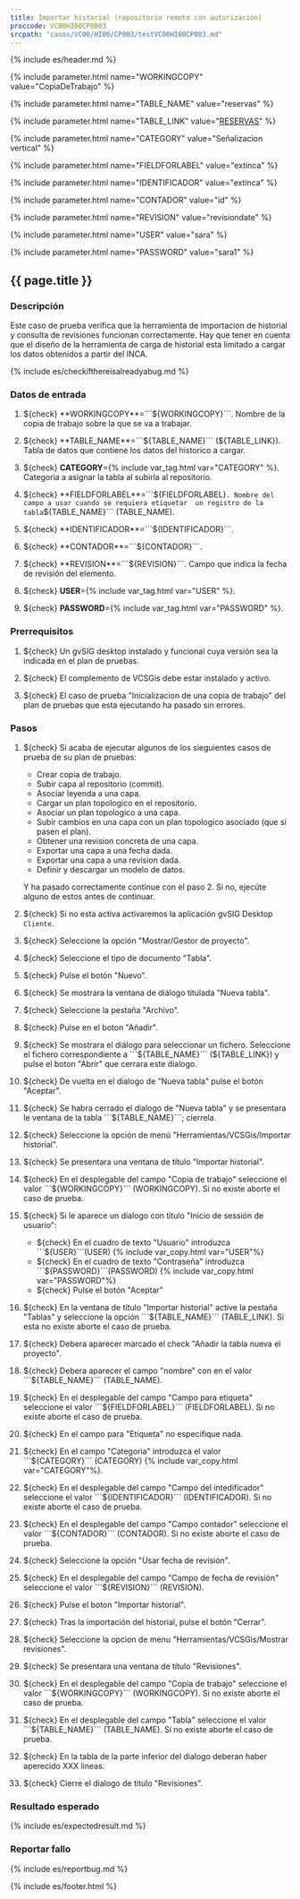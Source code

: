 ```yaml
---
title: Importar historial (repositorio remoto con autorización)
proccode: VC00HI00CP0003
srcpath: "casos/VC00/HI00/CP003/testVC00HI00CP003.md"
---
```



{% include es/header.md %}

{% include parameter.html name="WORKINGCOPY" value="CopiaDeTrabajo" %}

{% include parameter.html name="TABLE_NAME" value="reservas" %}

{% include parameter.html name="TABLE_LINK" value="<a href='../../data/reservas.csv'>RESERVAS</a>" %}

{% include parameter.html name="CATEGORY" value="Señalizacion vertical" %}

{% include parameter.html name="FIELDFORLABEL" value="extinca" %}

{% include parameter.html name="IDENTIFICADOR" value="extinca" %}

{% include parameter.html name="CONTADOR" value="id" %}

{% include parameter.html name="REVISION" value="revisiondate" %}

{% include parameter.html name="USER" value="sara" %}

{% include parameter.html name="PASSWORD" value="sara1" %}


## {{ page.title }}

### Descripción

Este caso de prueba verifica que la herramienta de importacion de historial y consulta de revisiones funcionan
correctamente. Hay que tener en cuenta que el diseño de la herramienta de carga de historial esta limitado a
cargar los datos obtenidos a partir del INCA.


{% include es/checkifthereisalreadyabug.md %}


### Datos de entrada

1. ${check} **WORKINGCOPY**=```${WORKINGCOPY}```. Nombre de la copia de trabajo sobre la que se va a trabajar.

1. ${check} **TABLE_NAME**=```${TABLE_NAME}``` (${TABLE_LINK}). Tabla de datos que contiene los datos del 
   historico a cargar. 

1. ${check} **CATEGORY**={% include var_tag.html var="CATEGORY" %}. Categoria a asignar la tabla al subirla al repositorio.

1. ${check} **FIELDFORLABEL**=```${FIELDFORLABEL}```. Nombre del campo a usar cuando se requiera etiquetar 
   un registro de la tabla```${TABLE_NAME}``` (TABLE_NAME).

1. ${check} **IDENTIFICADOR**=```${IDENTIFICADOR}```.

1. ${check} **CONTADOR**=```${CONTADOR}```.

1. ${check} **REVISION**=```${REVISION}```. Campo que indica la fecha de revisión del elemento.

1. ${check} **USER**={% include var_tag.html var="USER" %}.

1. ${check} **PASSWORD**={% include var_tag.html var="PASSWORD" %}.


### Prerrequisitos

1. ${check} Un gvSIG desktop instalado y funcional cuya versión sea la indicada en el plan de pruebas.

1. ${check} El complemento de VCSGis debe estar instalado y activo.

1. ${check} El caso de prueba 
   "Inicializacion de una copia de trabajo" del plan de pruebas que esta ejecutando
   ha pasado sin errores.
   
### Pasos

1. ${check} Si acaba de ejecutar algunos de los sieguientes casos de prueba de su plan de pruebas:
    * Crear copia de trabajo.
    * Subir capa al repositorio (commit).
    * Asociar leyenda a una capa.
    * Cargar un plan topologico en el repositorio.
    * Asociar un plan topologico a una capa.
    * Subir cambios en una capa con un plan topologico asociado (que sí pasen el plan).
    * Obtener una revision concreta de una capa.
    * Exportar una capa a una fecha dada.
    * Exportar una capa a una revision dada.
    * Definir y descargar un modelo de datos.

   Y ha pasado correctamente continue con el paso 2.
   Si no, ejecúte alguno de estos antes de continuar.

2. ${check} Si no esta activa activaremos la aplicación gvSIG Desktop ```Cliente```.

3. ${check} Seleccione la opción "Mostrar/Gestor de proyecto".

4. ${check} Seleccione el tipo de documento "Tabla".

5. ${check} Pulse el botón "Nuevo".

6. ${check} Se mostrara la ventana de diálogo titulada "Nueva tabla". 

7. ${check} Seleccione la pestaña "Archivo".

8. ${check} Pulse en el boton "Añadir".

9. ${check} Se mostrara el diálogo para seleccionar un fichero. 
    Seleccione el fichero correspondiente a ```${TABLE_NAME}``` (${TABLE_LINK}) y pulse el boton "Abrir" que cerrara este dialogo.

10. ${check} De vuelta en el dialogo de "Nueva tabla" pulse el botón "Aceptar".

11. ${check} Se habra cerrado el dialogo de "Nueva tabla" y se presentara le ventana de la tabla ```${TABLE_NAME}```; cierrela.

11. ${check} Seleccione la opción de menú "Herramientas/VCSGis/Importar historial".

12. ${check} Se presentara una ventana de título  "Importar historial".

13. ${check} En el desplegable del campo "Copia de trabajo" seleccione el valor ```${WORKINGCOPY}``` (WORKINGCOPY).
    Si no existe aborte el caso de prueba.

14. ${check} Si le aparece un dialogo con título "Inicio de sessión de usuario":
    * ${check} En el cuadro de texto "Usuario" introduzca ```${USER}```(USER) {% include var_copy.html var="USER"%}
    * ${check} En el cuadro de texto "Contraseña" introduzca ```${PASSWORD}```(PASSWORD) {% include var_copy.html var="PASSWORD"%}
    * ${check} Pulse el botón "Aceptar"

15. ${check} En la ventana de título  "Importar historial" active la pestaña "Tablas" y seleccione
    la opción ```${TABLE_NAME}``` (TABLE_LINK). Si esta no existe aborte el caso de prueba.

16. ${check} Debera aparecer marcado el check "Añadir la tabla nueva el proyecto".

17. ${check} Debera aparecer el campo "nombre" con en el valor ```${TABLE_NAME}``` (TABLE_NAME).

18. ${check} En el desplegable del campo "Campo para etiqueta" seleccione el valor ```${FIELDFORLABEL}``` (FIELDFORLABEL). 
   Si no existe aborte el caso de prueba.

19. ${check} En el campo para "Etiqueta" no especifique nada.

20. ${check} En el campo "Categoria" introduzca el valor ```${CATEGORY}``` (CATEGORY) {% include var_copy.html var="CATEGORY"%}.

21. ${check} En el desplegable del campo "Campo del intedificador" seleccione el valor ```${IDENTIFICADOR}``` (IDENTIFICADOR).
    Si no existe aborte el caso de prueba.

22. ${check} En el desplegable del campo "Campo contador" seleccione el valor ```${CONTADOR}``` (CONTADOR).
    Si no existe aborte el caso de prueba.

23. ${check} Seleccione la opción "Usar fecha de revisión".

24. ${check} En el desplegable del campo "Campo de fecha de revisión" seleccione el valor ```${REVISION}``` (REVISION).

25. ${check} Pulse el boton "Importar historial".

26. ${check} Tras la importación del historial, pulse el botón "Cerrar". 

27. ${check} Seleccione la opcion de menu "Herramientas/VCSGis/Mostrar revisiones".

28. ${check} Se presentara una ventana de título  "Revisiones".

30. ${check} En el desplegable del campo "Copia de trabajo" seleccione el valor ```${WORKINGCOPY}``` (WORKINGCOPY).
    Si no existe aborte el caso de prueba.

31. ${check} En el desplegable del campo "Tabla" seleccione el valor ```${TABLE_NAME}``` (TABLE_NAME).
    Si no existe aborte el caso de prueba.
    
32. ${check} En la tabla de la parte inferior del dialogo deberan haber aperecido XXX lineas.

33. ${check} Cierre el dialogo de titulo "Revisiones".

### Resultado esperado

{% include es/expectedresult.md %}

### Reportar fallo

{% include es/reportbug.md %}

{% include es/footer.html %}

